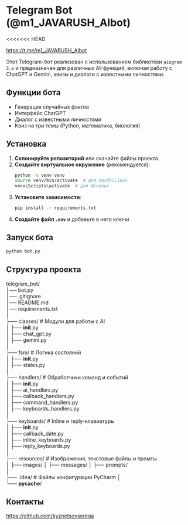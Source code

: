 # Telegram Bot (@m1_JAVARUSH_AIbot)
<<<<<<< HEAD

https://t.me/m1_JAVARUSH_AIbot


Этот Telegram-бот реализован с использованием библиотеки `aiogram 3.x` и предназначен для различных AI-функций,
включая работу с ChatGPT и Gemini, квизы и диалоги с известными личностями.

## Функции бота

- Генерация случайных фактов
- Интерфейс ChatGPT
- Диалог с известными личностями
- Квиз на три темы (Python, математика, биология)

## Установка

1. **Склонируйте репозиторий** или скачайте файлы проекта.
2. **Создайте виртуальное окружение** (рекомендуется):
    ```sh
    python -m venv venv
    source venv/bin/activate  # для macOS/Linux
    venv\Scripts\activate  # для Windows
    ```
3. **Установите зависимости**:
    ```sh
    pip install -r requirements.txt
    ```
4. **Создайте файл `.env`** и добавьте в него ключи

## Запуск бота

```sh
python bot.py
```

## Структура проекта

telegram_bot/  
│── bot.py  
│── .gitignore  
│── README.md   
│── requirements.txt  
│  
├── classes/ # Модули для работы с AI  
│ ├── __init__.py  
│ ├── chat_gpt.py  
│ ├── gemini.py   
│  
├── fsm/ # Логика состояний  
│ ├── __init__.py  
│ ├── states.py   
│  
├── handlers/ # Обработчики команд и событий  
│ ├── __init__.py  
│ ├── ai_handlers.py  
│ ├── callback_handlers.py  
│ ├── command_handlers.py  
│ ├── keyboards_handlers.py   
│  
├── keyboards/ # Inline и reply-клавиатуры  
│ ├── __init__.py  
│ ├── callback_date.py  
│ ├── inline_keyboards.py  
│ ├── reply_keyboards.py   
│  
├── resources/ # Изображения, текстовые файлы и промты  
│ ├── images/
│ ├── messages/
│ ├── prompts/  
│       
├── .idea/ # Файлы конфигурации PyCharm
│   
└── __pycache__/

## Контакты

https://github.com/kyznetsovserega  

